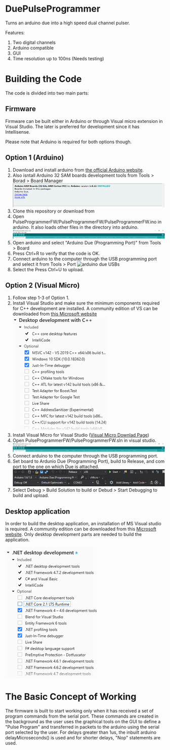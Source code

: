 
# DuePulseProgrammer
 
Turns an arduino due into a high speed dual channel pulser. 

Features:
1. Two digital channels
2. Arduino compatible
3. GUI
4. Time resolution up to 100ns (Needs testing)

# Building the Code
The code is divided into two main parts:
## Firmware
Firmware can be built either in Arduino or through Visual micro extension in Visual Studio. The later is preferred for development since it has Intellisense.

Please note that Arduino is required for both options though.

## Option 1 (Arduino)
1. Download and install arduino from [the official Arduino website](https://www.arduino.cc/en/software).
2. Also isntall Arduino 32 SAM boards development tools from Tools > Borad > Board Manager ![enter image description here](https://raw.githubusercontent.com/QosainScientific/DuePulseProgrammer/main/Docs/samboards.PNG)
3. Clone this repository or download from 
4. Open PulseProgrammerFW/PulseProgrammerFW/PulseProgrammerFW.ino in arduino. It also loads other files in the directory into arduino. ![arduino also loads other documents](https://raw.githubusercontent.com/QosainScientific/DuePulseProgrammer/main/Docs/loadedfiles.PNG)
5. Open arduino and select "Arduino Due (Programming Port)" from Tools > Board
6. Press Ctrl+R to verify that the code is OK.
7. Connect arduino to the computer through the USB programming port and select it from Tools > Port ![arduino due USBs](https://projectiot123.com/wp-content/uploads/2019/05/Arduino-DUE.jpg)
8. Select the Press Ctrl+U to upload.

## Option 2 (Visual Micro)
1. Follow step 1-3 of Option 1.
2. Install Visual Studio and make sure the minimum components required for C++ development are installed.  A community edition of VS can be downloaded from [this Microsoft website](https://visualstudio.microsoft.com/vs/community/)![VS setup for c++](https://raw.githubusercontent.com/QosainScientific/DuePulseProgrammer/main/Docs/FWEnv.PNG)
3. Install Visual Micro for Visual Studio ([Visual Micro Downlad Page](https://www.visualmicro.com/page/Arduino-Visual-Studio-Downloads.aspx))
4. Open PulseProgrammerFW/PulseProgrammerFW.sln in visual studio. ![arduino also loads other documents](https://raw.githubusercontent.com/QosainScientific/DuePulseProgrammer/main/Docs/loadedfiles.PNG)
5. Connect arduino to the computer through the USB programming port.
6. Set board to Ardunio Due (Programming Port), build to Release, and com port to the one on which Due is attached. ![enter image description here](https://raw.githubusercontent.com/QosainScientific/DuePulseProgrammer/main/Docs/vm.PNG)
7. Select Debug > Build Solution to build or Debud > Start Debugging to build and upload.
 
## Desktop application
In order to build the desktop application, an installation of MS Visual studio is required. A community edition can be downloaded from this [Microsoft website](https://visualstudio.microsoft.com/vs/community/). Only desktop development parts are needed to build the application.

![installation view of visual studio](https://raw.githubusercontent.com/QosainScientific/DuePulseProgrammer/main/Docs/DotNetEnv.PNG)

# The Basic Concept of Working
The firmware is built to start working only when it has received a set of program commands from the serial port. These commands are created in the background as the user uses the graphical tools on the GUI to define a "Pulse Program" and transferred in packets to the arduino using the serial port selected by the user. For delays greater than 1us, the inbuilt arduino delayMicroseconds() is used and for shorter delays, "Nop" statements are used.
